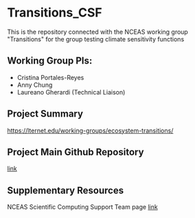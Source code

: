 # Transitions_CSF
This is the repository connected with the NCEAS working group "Transitions" for the group testing climate sensitivity functions


## Working Group PIs: 

- Cristina Portales-Reyes
- Anny Chung
- Laureano Gherardi (Technical Liaison)

## Project Summary

https://lternet.edu/working-groups/ecosystem-transitions/


## Project Main Github Repository

[link](https://github.com/lter/lterwg-transitions)

## Supplementary Resources

NCEAS Scientific Computing Support Team page [link](https://nceas.github.io/scicomp.github.io)